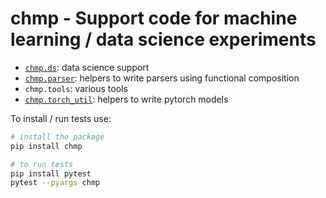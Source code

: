 # chmp - Support code for machine learning / data science experiments

- [`chmp.ds`](docs/ds.md): data science support
- [`chmp.parser`](docs/parser.md): helpers to write parsers using functional
  composition
- `chmp.tools`: various tools
- [`chmp.torch_util`](docs/torch_utils.md): helpers to write pytorch models

To install / run tests use:

```bash
# install the package
pip install chmp

# to run tests
pip install pytest
pytest --pyargs chmp
```
